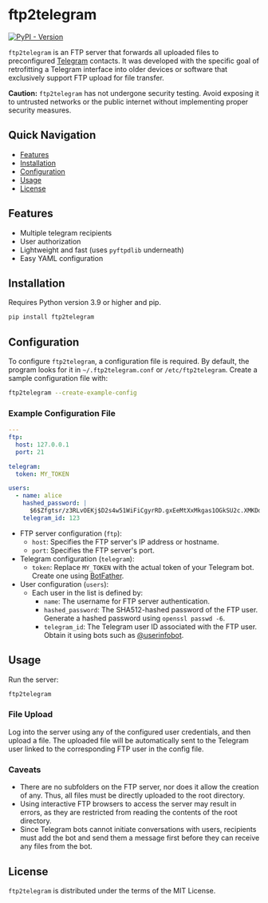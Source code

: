 # ftp2telegram

[![PyPI - Version](https://img.shields.io/pypi/v/ftp2telegram)](https://pypi.org/project/ftp2telegram/)


`ftp2telegram` is an FTP server that forwards all uploaded files to preconfigured [Telegram](https://telegram.org/)
contacts.
It was developed with the specific goal of retrofitting a Telegram interface into older devices or software that
exclusively support FTP upload for file transfer.

**Caution:** `ftp2telegram` has not undergone security testing. Avoid exposing it to untrusted networks or the public
internet without implementing proper security measures.

## Quick Navigation

- [Features](#features)
- [Installation](#installation)
- [Configuration](#configuration)
- [Usage](#usage)
- [License](#license)

## Features

* Multiple telegram recipients
* User authorization
* Lightweight and fast (uses `pyftpdlib` underneath)
* Easy YAML configuration

## Installation

Requires Python version 3.9 or higher and pip.

```bash
pip install ftp2telegram
```

## Configuration

To configure `ftp2telegram`, a configuration file is required. By default, the program looks for it
in `~/.ftp2telegram.conf` or `/etc/ftp2telegram`. Create a sample configuration file with:

```bash
ftp2telegram --create-example-config
```

### Example Configuration File

```yaml
---
ftp:
  host: 127.0.0.1
  port: 21

telegram:
  token: MY_TOKEN

users:
  - name: alice
    hashed_password: |
      $6$Zfgtsr/z3RLvOEKj$D2s4w51WiFiCgyrRD.gxEeMtXxMkgas1OGkSU2c.XMKDdaJ2iOt72yFXM1rvzb7YuoOJ3.i9lMn1qQ7oVEDEm1
    telegram_id: 123
```

- FTP server configuration (`ftp`):
    - `host`: Specifies the FTP server's IP address or hostname.
    - `port`: Specifies the FTP server's port.
- Telegram configuration (`telegram`):
    - `token`: Replace `MY_TOKEN` with the actual token of your Telegram bot. Create one
      using [BotFather](https://core.telegram.org/bots#botfather).
- User configuration (`users`):
    - Each user in the list is defined by:
        - `name`: The username for FTP server authentication.
        - `hashed_password`: The SHA512-hashed password of the FTP user. Generate a hashed password
          using `openssl passwd -6`.
        - `telegram_id`: The Telegram user ID associated with the FTP user. Obtain it using bots such
          as [@userinfobot](https://telegram.me/userinfobot).

## Usage

Run the server:

```bash
ftp2telegram
```

### File Upload

Log into the server using any of the configured user credentials, and then upload a file. The uploaded file will be
automatically sent to the Telegram user linked to the corresponding FTP user in the config file.

### Caveats

- There are no subfolders on the FTP server, nor does it allow the creation of any. Thus, all files must be directly
  uploaded to the root directory.
- Using interactive FTP browsers to access the server may result in errors, as they are restricted from reading the
  contents of the root directory.
- Since Telegram bots cannot initiate conversations with users, recipients must add the bot and send them a message
  first before they can receive any files from the bot.

## License

`ftp2telegram` is distributed under the terms of the MIT License.
